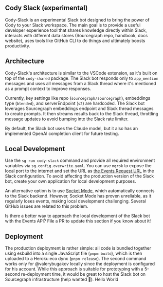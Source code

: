 ## Cody Slack (experimental)

Cody-Slack is an experimental Slack bot designed to bring the power of Cody to your Slack workspace. The main goal is to provide a useful developer experience tool that shares knowledge directly within Slack, interacts with different data stores (Sourcegraph repo, handbook, docs website), uses tools like GitHub CLI to do things and ultimately boosts productivity.

## Architecture

Cody-Slack's architecture is similar to the VSCode extension, as it's built on top of the `cody-shared` package. The Slack bot responds only to `app_mention` messages and uses all messages from a Slack thread where it's mentioned as a prompt context to improve responses.

Currently, key settings like repo (`sourcegraph/sourcegraph`), embeddings type (`blended`), and serverEndpoint (`s2`) are hardcoded. The Slack bot leverages Sourcegraph embeddings endpoint and Slack thread messages to create prompts. It then streams results back to the Slack thread, throttling message updates to avoid bumping into the Slack rate limiter.

By default, the Slack bot uses the Claude model, but it also has an implemented OpenAI completion client for future testing.

## Local Development

Use the `sg run cody-slack` command and provide all required environment variables via `sg.config.overwrite.yaml`. You can use `ngrok` to expose the local port to the internet and set the URL as [the Events Request URL](https://api.slack.com/apis/connections/events-api#request-urls) in the Slack configuration. To avoid affecting the production version of the Slack bot, create your own application for local development purposes.

An alternative option is to use [Socket Mode](https://api.slack.com/apis/connections/socket), which automatically connects to the Slack backend. However, Socket Mode has proven unreliable, as it regularly loses events, making local development challenging. Several GitHub issues are related to this problem.

Is there a better way to approach the local development of the Slack bot with the Events API? File a PR to update this section if you know about it!

## Deployment

The production deployment is rather simple: all code is bundled together using esbuild into a single JavaScript file (`pnpm build`), which is then uploaded to a Heroku eco dyno (`pnpm release`). The second command works only for @valerybugakov locally since the deployment is configured for his account. While this approach is suitable for prototyping with a 5-second re-deployment time, it would be great to host the Slack bot on Sourcegraph infrastructure (help wanted 👋).
Hello World
